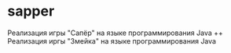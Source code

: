 # sapper

Реализация игры "Сапёр" на языке программирования Java
++ Реализация иргы "Змейка" на языке программирования Java

